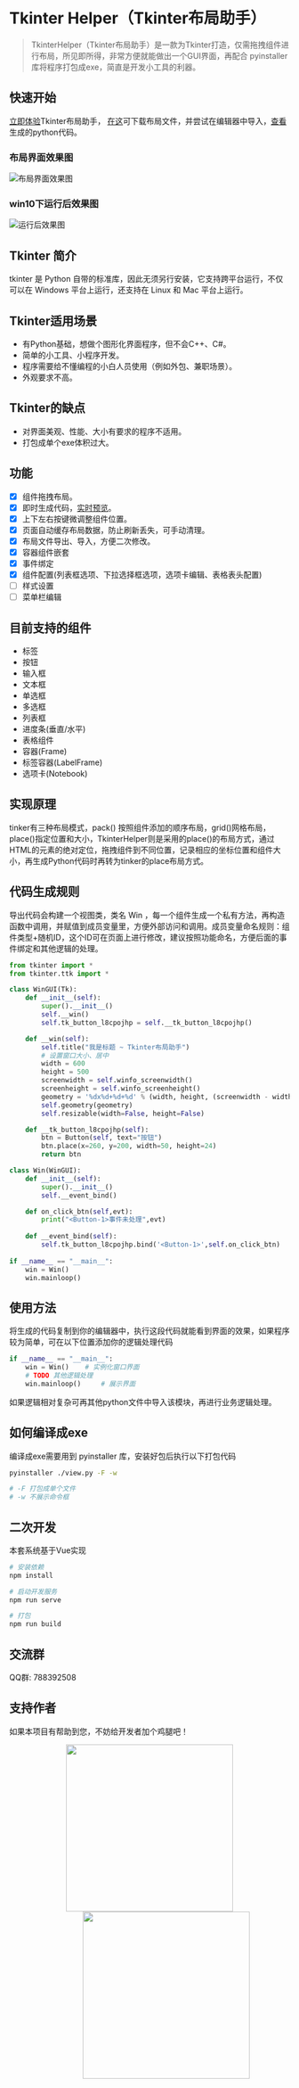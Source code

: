 # Tkinter Helper（Tkinter布局助手）

>TkinterHelper（Tkinter布局助手）是一款为Tkinter打造，仅需拖拽组件进行布局，所见即所得，非常方便就能做出一个GUI界面，再配合 pyinstaller 库将程序打包成exe，简直是开发小工具的利器。

## 快速开始
[立即体验](https://www.pytk.net/tkinter-helper/)Tkinter布局助手， [在这](./files/demo.tk)可下载布局文件，并尝试在编辑器中导入，[查看](./files/demo.py)生成的python代码。

### 布局界面效果图
![布局界面效果图](./files/img.png)

### win10下运行后效果图
![运行后效果图](./files/win10.png)

## Tkinter 简介
tkinter 是 Python 自带的标准库，因此无须另行安装，它支持跨平台运行，不仅可以在 Windows 平台上运行，还支持在 Linux 和 Mac 平台上运行。

## Tkinter适用场景
- 有Python基础，想做个图形化界面程序，但不会C++、C#。
- 简单的小工具、小程序开发。
- 程序需要给不懂编程的小白人员使用（例如外包、兼职场景）。
- 外观要求不高。

## Tkinter的缺点
- 对界面美观、性能、大小有要求的程序不适用。
- 打包成单个exe体积过大。

## 功能
- [x] 组件拖拽布局。
- [x] 即时生成代码，[实时预览](./files/preview.gif)。
- [x] 上下左右按键微调整组件位置。
- [x] 页面自动缓存布局数据，防止刷新丢失，可手动清理。
- [x] 布局文件导出、导入，方便二次修改。
- [x] 容器组件嵌套
- [x] 事件绑定
- [x] 组件配置(列表框选项、下拉选择框选项，选项卡编辑、表格表头配置)
- [ ] 样式设置
- [ ] 菜单栏编辑

## 目前支持的组件
- 标签
- 按钮
- 输入框
- 文本框
- 单选框
- 多选框
- 列表框
- 进度条(垂直/水平)
- 表格组件
- 容器(Frame)
- 标签容器(LabelFrame)
- 选项卡(Notebook)

## 实现原理

tinker有三种布局模式，pack() 按照组件添加的顺序布局，grid()网格布局，place()指定位置和大小，TkinterHelper则是采用的place()的布局方式，通过HTML的元素的绝对定位，拖拽组件到不同位置，记录相应的坐标位置和组件大小，再生成Python代码时再转为tinker的place布局方式。

## 代码生成规则
导出代码会构建一个视图类，类名 Win ，每一个组件生成一个私有方法，再构造函数中调用，并赋值到成员变量里，方便外部访问和调用。成员变量命名规则：组件类型+随机ID，这个ID可在页面上进行修改，建议按照功能命名，方便后面的事件绑定和其他逻辑的处理。
```python
from tkinter import *
from tkinter.ttk import *

class WinGUI(Tk):
    def __init__(self):
        super().__init__()
        self.__win()
        self.tk_button_l8cpojhp = self.__tk_button_l8cpojhp()

    def __win(self):
        self.title("我是标题 ~ Tkinter布局助手")
        # 设置窗口大小、居中
        width = 600
        height = 500
        screenwidth = self.winfo_screenwidth()
        screenheight = self.winfo_screenheight()
        geometry = '%dx%d+%d+%d' % (width, height, (screenwidth - width) / 2, (screenheight - height) / 2)
        self.geometry(geometry)
        self.resizable(width=False, height=False)

    def __tk_button_l8cpojhp(self):
        btn = Button(self, text="按钮")
        btn.place(x=260, y=200, width=50, height=24)
        return btn

class Win(WinGUI):
    def __init__(self):
        super().__init__()
        self.__event_bind()

    def on_click_btn(self,evt):
        print("<Button-1>事件未处理",evt)
        
    def __event_bind(self):
        self.tk_button_l8cpojhp.bind('<Button-1>',self.on_click_btn)
        
if __name__ == "__main__":
    win = Win()
    win.mainloop()

```
## 使用方法

将生成的代码复制到你的编辑器中，执行这段代码就能看到界面的效果，如果程序较为简单，可在以下位置添加你的逻辑处理代码
```python
if __name__ == "__main__":
    win = Win()    # 实例化窗口界面
    # TODO 其他逻辑处理
    win.mainloop()     # 展示界面
```

如果逻辑相对复杂可再其他python文件中导入该模块，再进行业务逻辑处理。

## 如何编译成exe
编译成exe需要用到 pyinstaller 库，安装好包后执行以下打包代码

```bash
pyinstaller ./view.py -F -w

# -F 打包成单个文件
# -w 不展示命令框
```

## 二次开发

本套系统基于Vue实现

```bash
# 安装依赖
npm install 

# 启动开发服务
npm run serve

# 打包
npm run build

```

## 交流群

QQ群: 788392508

## 支持作者
如果本项目有帮助到您，不妨给开发者加个鸡腿吧！

<div style="text-align: center">
<img src="https://www.pytk.net/uploads/2022/07/68881986a43ee71f.jpg" style="height:300px;display:inline;" /> 
<img src="https://www.pytk.net/uploads/2022/07/a1c1e6a4c1334d8a.jpg" style="height:300px;display:inline;margin-left:60px" /> 
<div>
